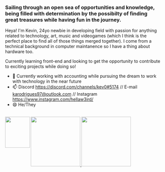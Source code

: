 

### Sailing through an open sea of opportunities and knowledge, being filled with determination by the possibilty of finding great treasures while having fun in the journey. 

Heya! I'm Kevin, 24yo newbie in developing field with passion for anything related to technology, art, music and videogames (which I think is the perfect place to find all of those things merged together). I come from a technical background in computer maintanence so I have a thing about hardware too. 

Currently learning front-end and looking to get the opportunity to contribute to exciting projects while doing so! 

- 🔭 Currently working with accounting while pursuing the dream to work with technology in the near future
- 📫 Discord https://discord.com/channels/kev0#5174 // E-mail karodrigues97@outlook.com // Instagram https://www.instagram.com/hellaw3ird/ 
- 😄 He/They

<div>
<a href="http://beacons.ai/13kev">
  <div style="display: inline_block"><br> 
 <img align="left" height="100" width="80" <img src="http://vignette3.wikia.nocookie.net/minecraft/images/2/20/Beacon_Block.png/revision/latest?cb=20121118181508" />
  <img height="160em" src="https://github-readme-stats.vercel.app/api?username=13kev&show_icons=true&theme=aura&include_all_commits=true&count_private=true"/>
  <img height="160em" src="https://github-readme-stats.vercel.app/api/top-langs/?username=13kev&layout=compact&langs_count=7&theme=aura"/>
</div>
  
 ##
  
  
 
      
   
